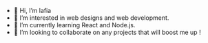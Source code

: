 - 👋 Hi, I’m lafia
- 👀 I’m interested in web designs and web development.
- 🌱 I’m currently learning React and Node.js.
- 💞️ I’m looking to collaborate on any projects that will boost me up !

<!---
Yerima18/Yerima18 is a ✨ special ✨ repository because its `README.md` (this file) appears on your GitHub profile.
You can click the Preview link to take a look at your changes.
--->
